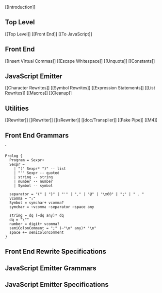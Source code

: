 [[Introduction]]
## Top Level
[[Top Level]]
[[Front End]]
[[To JavaScript]]

## Front End
[[Insert Virtual Commas]]
[[Escape Whitespace]]
[[Unquote]]
[[Constants]]
## JavaScript Emitter
[[Character Rewrites]]
[[Symbol Rewrites]]
[[Expression Statements]]
[[List Rewrites]]
[[Macros]]
[[Cleanup]]
## Utilities
[[Rewriter]]
[[iRewriter]]
[[isRewriter]]
[[doc/Transpiler]]
[[Fake Pipe]]
[[M4]]

## Front End Grammars
`
```
Prolog {
  Program = Sexpr+
  Sexpr =
    | "(" Sexpr* ")" -- list
    | "'" Sexpr -- quoted
    | string -- string
    | number -- number
    | Symbol -- symbol

  separator = "(" | ")" | "'" | "," | "@" | "\x60" | ";" | " . "
  vcomma = "ₓ"
  Symbol = symchar+ vcomma?
  symchar = ~vcomma ~separator ~space any
  
  string = dq (~dq any)* dq
  dq = "\""
  number = digit+ vcomma?
  semiColonComment = ";" (~"\n" any)* "\n"
  space += semiColonComment
}
```

## Front End Rewrite Specifications
## JavaScript Emitter Grammars
## JavaScript Emitter Specifications

